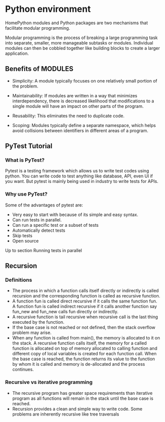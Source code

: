 # Python environment
HomePython modules and Python packages are two mechanisms that facilitate modular programming.

Modular programming is the process of breaking a large programming task into separate, smaller, more manageable subtasks or modules. Individual modules can then be cobbled together like building blocks to create a larger application.



## Benefits of MODULES
- Simplicity: A module typically focuses on one relatively small portion of the problem.

- Maintainability: If modules are written in a way that minimizes interdependency, there is decreased likelihood that modifications to a single module will have an impact on other parts of the program.

- Reusability: This eliminates the need to duplicate code.

- Scoping: Modules typically define a separate namespace, which helps avoid collisions between identifiers in different areas of a program.

## PyTest Tutorial

### What is PyTest?

Pytest is a testing framework which allows us to write test codes using python. You can write code to test anything like database, API, even UI if you want. But pytest is mainly being used in industry to write tests for APIs.

### Why use PyTest?

Some of the advantages of pytest are:

- Very easy to start with because of its simple and easy syntax.
- Can run tests in parallel.
- Can run a specific test or a subset of tests
- Automatically detect tests
- Skip tests
- Open source

Up to section Running tests in parallel

## Recursion
### Definitions
- The process in which a function calls itself directly or indirectly is called recursion and the corresponding function is called as recursive function.
- A function fun is called direct recursive if it calls the same function fun. A function fun is called indirect recursive if it calls another function say fun_new and fun_new calls fun directly or indirectly.
- A recursive function is tail recursive when recursive call is the last thing executed by the function.
- If the base case is not reached or not defined, then the stack overflow problem may arise.
- When any function is called from main(), the memory is allocated to it on the stack. A recursive function calls itself, the memory for a called function is allocated on top of memory allocated to calling function and different copy of local variables is created for each function call. When the base case is reached, the function returns its value to the function by whom it is called and memory is de-allocated and the process continues.

### Recursive vs iterative programming
- The recursive program has greater space requirements than iterative program as all functions will remain in the stack until the base case is reached.
- Recursion provides a clean and simple way to write code. Some problems are inherently recursive like tree traversals

